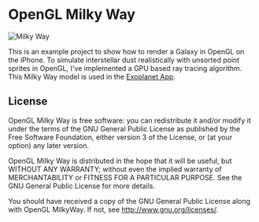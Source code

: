 OpenGL Milky Way 
===========================================================================

![Milky Way](/hannorein/OpenGLMilkyWay/raw/master/MilkyWayIcon@2x.png) 

This is an example project to show how to render a Galaxy in OpenGL on the iPhone. 
To simulate interstellar dust realistically with unsorted point sprites in OpenGL, I've implemented a GPU based ray tracing algorithm.
This Milky Way model is used in the [Exoplanet App](http://exoplanetapp.com). 

License
-------
OpenGL Milky Way is free software: you can redistribute it and/or modify it under the terms of the GNU General Public License as published by the Free Software Foundation, either version 3 of the License, or (at your option) any later version.

OpenGL Milky Way is distributed in the hope that it will be useful, but WITHOUT ANY WARRANTY; without even the implied warranty of MERCHANTABILITY or FITNESS FOR A PARTICULAR PURPOSE.  See the GNU General Public License for more details.

You should have received a copy of the GNU General Public License along with OpenGL MilkyWay.  If not, see <http://www.gnu.org/licenses/>.



